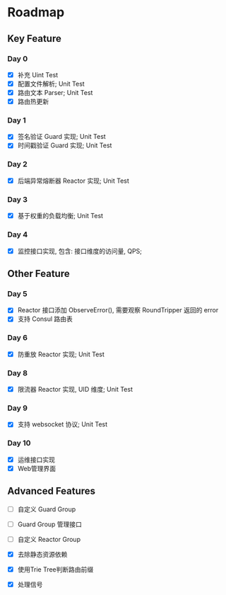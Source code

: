 # Roadmap

## Key Feature

### Day 0

- [x] 补充 Uint Test
- [x] 配置文件解析; Unit Test
- [x] 路由文本 Parser; Unit Test
- [x] 路由热更新

### Day 1

- [x] 签名验证 Guard 实现; Unit Test
- [x] 时间戳验证 Guard 实现; Unit Test

### Day 2

- [x] 后端异常熔断器 Reactor 实现; Unit Test

### Day 3

- [x] 基于权重的负载均衡; Unit Test

### Day 4

- [x] 监控接口实现, 包含: 接口维度的访问量, QPS;

## Other Feature

### Day 5

- [x] Reactor 接口添加 ObserveError(), 需要观察 RoundTripper 返回的 error
- [x] 支持 Consul 路由表

### Day 6

- [x] 防重放 Reactor 实现; Unit Test

### Day 8

- [x] 限流器 Reactor 实现, UID 维度; Unit Test

### Day 9

- [x] 支持 websocket 协议; Unit Test

### Day 10

- [x] 运维接口实现
- [x] Web管理界面

## Advanced Features

- [ ] 自定义 Guard Group
- [ ] Guard Group 管理接口
- [ ] 自定义 Reactor Group

- [x] 去除静态资源依赖
- [x] 使用Trie Tree判断路由前缀
- [x] 处理信号